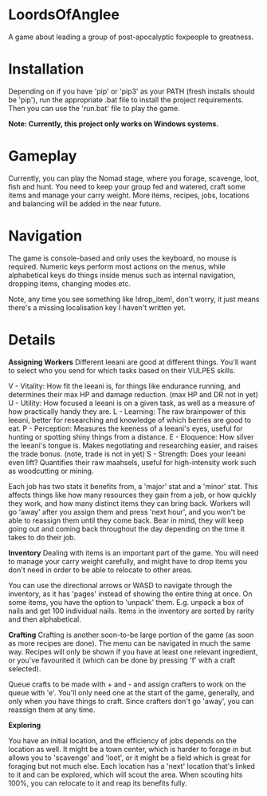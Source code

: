 # **LoordsOfAnglee**
A game about leading a group of post-apocalyptic foxpeople to greatness.

# Installation
Depending on if you have 'pip' or 'pip3' as your PATH (fresh installs should be 'pip'), run the appropriate .bat file to install the project requirements. Then you can use the 'run.bat' file to play the game.

**Note: Currently, this project only works on Windows systems.**

# Gameplay
Currently, you can play the Nomad stage, where you forage, scavenge, loot, fish and hunt. You need to keep your group fed and watered, craft some items and manage your carry weight. More items, recipes, jobs, locations and balancing will be added in the near future.

# Navigation
The game is console-based and only uses the keyboard, no mouse is required. Numeric keys perform most actions on the menus, while alphabetical keys do things inside menus such as internal navigation, dropping items, changing modes etc.

Note, any time you see something like !drop_item!, don't worry, it just means there's a missing localisation key I haven't written yet.

# Details

**Assigning Workers**
Different leeani are good at different things. You'll want to select who you send for which tasks based on their VULPES skills.

V - Vitality: How fit the leeani is, for things like endurance running, and determines their max HP and damage reduction. (max HP and DR not in yet)
U - Utility: How focused a leeani is on a given task, as well as a measure of how practically handy they are.
L - Learning: The raw brainpower of this leeani, better for researching and knowledge of which berries are good to eat.
P - Perception: Measures the keeness of a leeani's eyes, useful for hunting or spotting shiny things from a distance.
E - Eloquence: How silver the leeani's tongue is. Makes negotiating and researching easier, and raises the trade bonus. (note, trade is not in yet)
S - Strength: Does your leeani even lift? Quantifies their raw maahsels, useful for high-intensity work such as woodcutting or mining.

Each job has two stats it benefits from, a 'major' stat and a 'minor' stat. This affects things like how many resources they gain from a job, or how quickly they work, and how many distinct items they can bring back. Workers will go 'away' after you assign them and press 'next hour', and you won't be able to reassign them until they come back. Bear in mind, they will keep going out and coming back throughout the day depending on the time it takes to do their job.

**Inventory**
Dealing with items is an important part of the game. You will need to manage your carry weight carefully, and might have to drop items you don't need in order to be able to relocate to other areas.

You can use the directional arrows or WASD to navigate through the inventory, as it has 'pages' instead of showing the entire thing at once. On some items, you have the option to 'unpack' them. E.g. unpack a box of nails and get 100 individual nails. Items in the inventory are sorted by rarity and then alphabetical.

**Crafting**
Crafting is another soon-to-be large portion of the game (as soon as more recipes are done). The menu can be navigated in much the same way. Recipes will only be shown if you have at least one relevant ingredient, or you've favourited it (which can be done by pressing 'f' with a craft selected).

Queue crafts to be made with + and - and assign crafters to work on the queue with 'e'. You'll only need one at the start of the game, generally, and only when you have things to craft. Since crafters don't go 'away', you can reassign them at any time.

**Exploring**

You have an initial location, and the efficiency of jobs depends on the location as well. It might be a town center, which is harder to forage in but allows you to 'scavenge' and 'loot', or it might be a field which is great for foraging but not much else. Each location has a 'next' location that's linked to it and can be explored, which will scout the area. When scouting hits 100%, you can relocate to it and reap its benefits fully.
